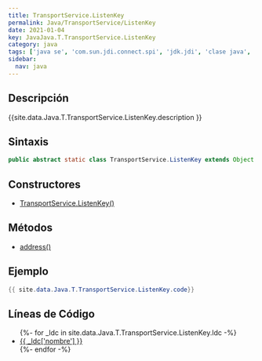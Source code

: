 ```yaml
---
title: TransportService.ListenKey
permalink: Java/TransportService/ListenKey
date: 2021-01-04
key: JavaJava.T.TransportService.ListenKey
category: java
tags: ['java se', 'com.sun.jdi.connect.spi', 'jdk.jdi', 'clase java', 'Java 1.0']
sidebar: 
  nav: java
---
```


## Descripción
{{site.data.Java.T.TransportService.ListenKey.description }}

## Sintaxis
~~~java
public abstract static class TransportService.ListenKey extends Object
~~~

## Constructores
* [TransportService.ListenKey()](/Java/TransportService/ListenKey/TransportService/ListenKey/)

## Métodos
* [address()](/Java/TransportService/ListenKey/address)

## Ejemplo
~~~java
{{ site.data.Java.T.TransportService.ListenKey.code}}
~~~

## Líneas de Código
<ul>
{%- for _ldc in site.data.Java.T.TransportService.ListenKey.ldc -%}
   <li>
       <a href="{{_ldc['url'] }}">{{ _ldc['nombre'] }}</a>
   </li>
{%- endfor -%}
</ul>

